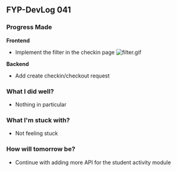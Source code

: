 ## FYP-DevLog 041

### Progress Made
**Frontend**
+ Implement the filter in the checkin page ![filter.gif](https://cdn.hashnode.com/res/hashnode/image/upload/v1604422892172/Jh78Londv.gif)

**Backend**
+ Add create checkin/checkout request

### What I did well?
+ Nothing in particular

### What I'm stuck with?
+ Not feeling stuck

### How will tomorrow be?
+ Continue with adding more API for the student activity module